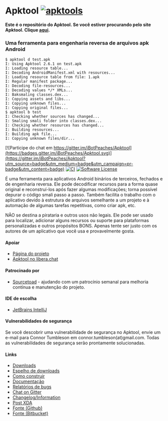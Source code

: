 # Apktool [![apktools](https://s3.amazonaws.com/github/ribbons/forkme_right_green_007200.png)](https://github.com/iBotPeaches/Apktool)
**Este é o repositório do Apktool. Se você estiver procurando pelo site Apktool. Clique [aqui](https://github.com/iBotPeaches/Apktool/tree/gh-pages).**

### Uma ferramenta para engenharia reversa de arquivos apk Android
```
$ apktool d test.apk
I: Using Apktool 2.6.1 on test.apk
I: Loading resource table...
I: Decoding AndroidManifest.xml with resources...
I: Loading resource table from file: 1.apk
I: Regular manifest package...
I: Decoding file-resources...
I: Decoding values */* XMLs...
I: Baksmaling classes.dex...
I: Copying assets and libs...
I: Copying unknown files...
I: Copying original files...
$ apktool b test
I: Checking whether sources has changed...
I: Smaling smali folder into classes.dex...
I: Checking whether resources has changed...
I: Building resources...
I: Building apk file...
I: Copying unknown files/dir...
```
[![Participe do chat em https://gitter.im/iBotPeaches/Apktool](https://badges.gitter.im/iBotPeaches/Apktool.svg)](https://gitter.im/iBotPeaches/Apktool?utm_source=badge&utm_medium=badge&utm_campaign=pr-badge&utm_content=badge)
[![CI](https://github.com/iBotPeaches/Apktool/actions/workflows/build.yml/badge.svg)](https://github.com/iBotPeaches/Apktool/actions/workflows/test.yml)
[![Software License](https://img.shields.io/badge/license-Apache%202.0-brightgreen.svg)](https://github.com/iBotPeaches/Apktool/blob/master/LICENSE)

É uma ferramenta para aplicativos Android binários de terceiros, fechados e de engenharia reversa. Ele pode decodificar recursos para a forma quase original e reconstruí-los após fazer algumas modificações; torna possível depurar o código smali passo a passo. Também facilita o trabalho com o aplicativo devido à estrutura de arquivos semelhante a um projeto e à automação de algumas tarefas repetitivas, como criar apk, etc.

NÃO se destina a pirataria e outros usos não legais. Ele pode ser usado para localizar, adicionar alguns recursos ou suporte para plataformas personalizadas e outros propósitos BONS. Apenas tente ser justo com os autores de um aplicativo que você usa e provavelmente gosta.

#### Apoiar
- [Página do projeto](https://ibotpeaches.github.io/Apktool/)
- [Apktool no libera.chat](https://web.libera.chat/)

#### Patrocinado por

* [Sourcetoad](https://www.sourcetoad.com/cool-tools/apktool/) - ajudando com um patrocínio semanal para melhoria contínua e manutenção do projeto.

#### IDE de escolha

* [JetBrains IntelliJ](https://www.jetbrains.com/idea/)

#### Vulnerabilidades de segurança

Se você descobrir uma vulnerabilidade de segurança no Apktool, envie um e-mail para Connor Tumbleson em connor.tumbleson(at)gmail.com. Todas as vulnerabilidades de segurança serão prontamente solucionadas.

#### Links
- [Downloads](https://bitbucket.org/iBotPeaches/apktool/downloads)
- [Espelho de downloads](https://connortumbleson.com/apktool/)
- [Como construir](https://ibotpeaches.github.io/Apktool/build/)
- [Documentação](https://ibotpeaches.github.io/Apktool/documentation/)
- [Relatórios de bugs](https://github.com/iBotPeaches/Apktool/issues)
- [Chat on Gitter](https://gitter.im/iBotPeaches/Apktool)
- [Changelog/Information](https://ibotpeaches.github.io/Apktool/changes/)
- [Post XDA](https://forum.xda-developers.com/t/util-dec-2-2020-apktool-tool-for-reverse-engineering-apk-files.1755243/)
- [Fonte (Github)](https://github.com/iBotPeaches/Apktool)
- [Fonte (Bitbucket)](https://bitbucket.org/iBotPeaches/apktool/)
